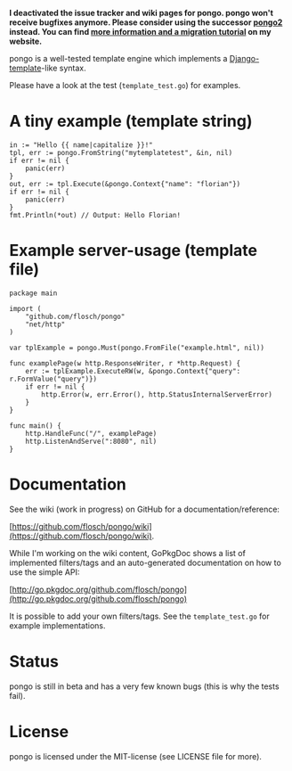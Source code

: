 **I deactivated the issue tracker and wiki pages for pongo. pongo won't receive bugfixes anymore. Please consider using the successor [pongo2](https://github.com/flosch/pongo2) instead. You can find [more information and a migration tutorial](http://www.florian-schlachter.de/post/pongo2/) on my website.**

pongo is a well-tested template engine which implements a [Django-template](https://docs.djangoproject.com/en/dev/topics/templates/)-like syntax.

Please have a look at the test (`template_test.go`) for examples.

# A tiny example (template string)

	in := "Hello {{ name|capitalize }}!"
	tpl, err := pongo.FromString("mytemplatetest", &in, nil)
	if err != nil {
		panic(err)
	}
	out, err := tpl.Execute(&pongo.Context{"name": "florian"})
	if err != nil {
		panic(err)
	}
	fmt.Println(*out) // Output: Hello Florian!

# Example server-usage (template file)

	package main
	
	import (
		"github.com/flosch/pongo"
		"net/http"
	)
	
	var tplExample = pongo.Must(pongo.FromFile("example.html", nil))
	
	func examplePage(w http.ResponseWriter, r *http.Request) {
		err := tplExample.ExecuteRW(w, &pongo.Context{"query": r.FormValue("query")})
		if err != nil {
			http.Error(w, err.Error(), http.StatusInternalServerError)
		}
	}
	
	func main() {
		http.HandleFunc("/", examplePage)
		http.ListenAndServe(":8080", nil)
	}

# Documentation

See the wiki (work in progress) on GitHub for a documentation/reference:

[https://github.com/flosch/pongo/wiki](https://github.com/flosch/pongo/wiki).

While I'm working on the wiki content, GoPkgDoc shows a list of implemented filters/tags and an auto-generated documentation on how to use the simple API:

[http://go.pkgdoc.org/github.com/flosch/pongo](http://go.pkgdoc.org/github.com/flosch/pongo)

It is possible to add your own filters/tags. See the `template_test.go` for example implementations.

# Status

pongo is still in beta and has a very few known bugs (this is why the tests fail).

# License

pongo is licensed under the MIT-license (see LICENSE file for more).
